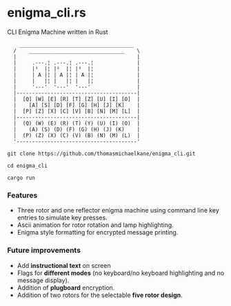 # enigma_cli.rs
CLI Enigma Machine written in Rust


        _____________________________________
      /    _______________________________    \
      |                                       |
      |     .---.¦ .---.¦ .---.¦              |
      |     |¹  |¦ |²  |¦ |³  |¦              |
      |     | A |¦ | A |¦ | A |¦              |
      |     |   |¦ |   |¦ |   |¦              |
      |     '---'  '---'  '---'               |
      |---------------------------------------|
      |  [Q] [W] [E] [R] [T] [Z] [U] [I] [O]  |
      |    [A] [S] [D] [F] [G] [H] [J] [K]    |
      |  [P] [Z] [X] [C] [V] [B] [N] [M] [L]  |
      |---------------------------------------|
      |  (Q) (W) (E) (R) (T) (Y) (U) (I) (O)  |
      |    (A) (S) (D) (F) (G) (H) (J) (K)    |
      |  (P) (Z) (X) (C) (V) (B) (N) (M) (L)  |
      '---------------------------------------'

```
git clone https://github.com/thomasmichaelkane/enigma_cli.git

cd enigma_cli

cargo run

```


### Features
- Three rotor and one reflector enigma machine using command line key entries to simulate key presses.
- Ascii animation for rotor rotation and lamp highlighting.
- Enigma style formatting for encrypted message printing.

### Future improvements
- Add **instructional text** on screen
- Flags for **different modes** (no keyboard/no keyboard highlighting and no message display).
- Addition of **plugboard** encryption.
- Addition of two rotors for the selectable **five rotor design**.


